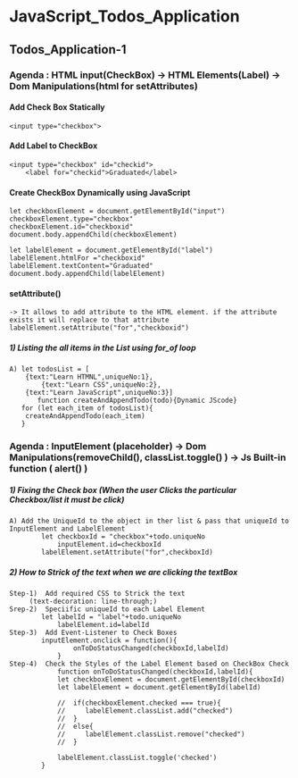 # JavaScript_Todos_Application

## Todos_Application-1
### Agenda : HTML input(CheckBox) -> HTML Elements(Label) -> Dom Manipulations(html for setAttributes)

#### Add Check Box Statically

	<input type="checkbox">

#### Add Label to CheckBox
	<input type="checkbox" id="checkid"> 
    	<label for="checkid">Graduated</label>

#### Create CheckBox Dynamically using JavaScript
	let checkboxElement = document.getElementById("input")
	checkboxElement.type="checkbox"
	checkboxElement.id="checkboxid"
	document.body.appendChild(checkboxElement)

 	let labelElement = document.getElementById("label")
	labelElement.htmlFor ="checkboxid"
	labelElement.textContent="Graduated"
	document.body.appendChild(labelElement)

 #### setAttribute() 
 	-> It allows to add attribute to the HTML element. if the attribute exists it will replace to that attribute
  	labelElement.setAttribute("for","checkboxid")
   
#####   1) Listing the all items in the List using for_of loop
 	A) let todosList = [
	    {text:"Learn HTMNL",uniqueNo:1},
     	    {text:"Learn CSS",uniqueNo:2},
	    {text:"Learn JavaScript",uniqueNo:3}]
     	   function createAndAppendTodo(todo){Dynamic JScode}
	   for (let each_item of todosList){
		createAndAppendTodo(each_item)
	   }
 	
### Agenda : InputElement (placeholder) -> Dom Manipulations(removeChild(), classList.toggle() ) -> Js Built-in function ( alert() )

#####   1) Fixing the Check box (When the user Clicks the particular Checkbox/list it must be click)
 	A) Add the UniqueId to the object in ther list & pass that uniqueId to InputElement and LabelElement
  			let checkboxId = "checkbox"+todo.uniqueNo
     			inputElement.id=checkboxId
			labelElement.setAttribute("for",checkboxId)

#####   2) How to Strick of the text when we are clicking the textBox
	Step-1)  Add required CSS to Strick the text
 		 (text-decoration: line-through;)
 	Srep-2)  Speciific uniqueId to each Label Element
  			let labelId = "label"+todo.uniqueNo
     			labelElement.id=labelId
  	Step-3)  Add Event-Listener to Check Boxes
   			inputElement.onclick = function(){
        			onToDoStatusChanged(checkboxId,labelId)
    			}
   	Step-4)  Check the Styles of the Label Element based on CheckBox Check
    			function onToDoStatusChanged(checkboxId,labelId){
			    let checkboxElement = document.getElementById(checkboxId)
			    let labelElement = document.getElementById(labelId)
			
			    //  if(checkboxElement.checked === true){
			    //     labelElement.classList.add("checked")
			    //  }
			    //  else{
			    //     labelElement.classList.remove("checked")
			    //  }
			
			    labelElement.classList.toggle('checked')
			}
    	
	

